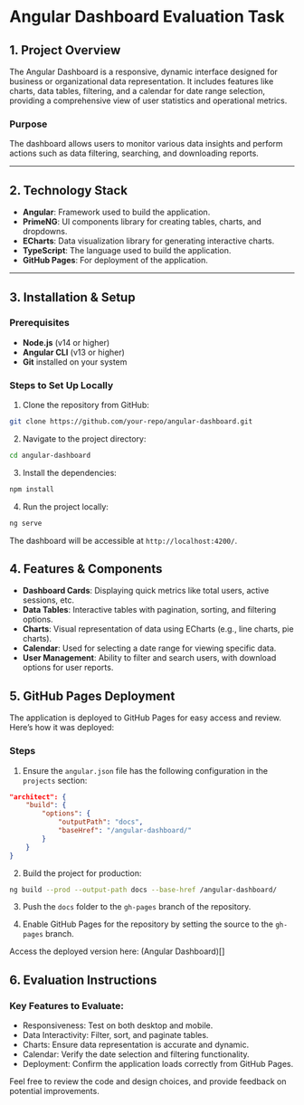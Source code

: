 # Angular Dashboard Evaluation Task

## 1. Project Overview
The Angular Dashboard is a responsive, dynamic interface designed for business or organizational data representation. It includes features like charts, data tables, filtering, and a calendar for date range selection, providing a comprehensive view of user statistics and operational metrics.

### Purpose
The dashboard allows users to monitor various data insights and perform actions such as data filtering, searching, and downloading reports.

---

## 2. Technology Stack

- **Angular**: Framework used to build the application.
- **PrimeNG**: UI components library for creating tables, charts, and dropdowns.
- **ECharts**: Data visualization library for generating interactive charts.
- **TypeScript**: The language used to build the application.
- **GitHub Pages**: For deployment of the application.

---

## 3. Installation & Setup

### Prerequisites

- **Node.js** (v14 or higher)
- **Angular CLI** (v13 or higher)
- **Git** installed on your system

### Steps to Set Up Locally

1. Clone the repository from GitHub:

```bash
git clone https://github.com/your-repo/angular-dashboard.git
```

2. Navigate to the project directory:
    
```bash
cd angular-dashboard
```
3. Install the dependencies:

```bash
npm install
```
4. Run the project locally:

```bash
ng serve
```
The dashboard will be accessible at `http://localhost:4200/`.

## 4. Features & Components

* **Dashboard Cards**: Displaying quick metrics like total users, active sessions, etc.
* **Data Tables**: Interactive tables with pagination, sorting, and filtering options.
* **Charts**: Visual representation of data using ECharts (e.g., line charts, pie charts).
* **Calendar**: Used for selecting a date range for viewing specific data.
* **User Management**: Ability to filter and search users, with download options for user reports.

## 5. GitHub Pages Deployment

The application is deployed to GitHub Pages for easy access and review. Here’s how it was deployed:

### Steps

1. Ensure the `angular.json` file has the following configuration in the `projects` section:

```json
"architect": {
    "build": {
        "options": {
            "outputPath": "docs",
            "baseHref": "/angular-dashboard/"
        }
    }
}
```

2. Build the project for production:

```bash
ng build --prod --output-path docs --base-href /angular-dashboard/
```

3. Push the `docs` folder to the `gh-pages` branch of the repository.

4. Enable GitHub Pages for the repository by setting the source to the `gh-pages` branch.


Access the deployed version here: (Angular Dashboard)[]

## 6. Evaluation Instructions

### Key Features to Evaluate:

* Responsiveness: Test on both desktop and mobile.
* Data Interactivity: Filter, sort, and paginate tables.
* Charts: Ensure data representation is accurate and dynamic.
* Calendar: Verify the date selection and filtering functionality.
* Deployment: Confirm the application loads correctly from GitHub Pages.

Feel free to review the code and design choices, and provide feedback on potential improvements.
